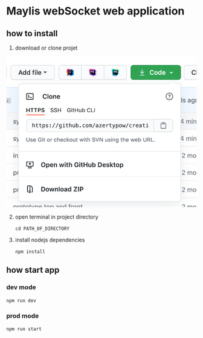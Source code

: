 # Maylis webSocket web application

## how to install

1. download or clone projet

![capture](./public/00.png)
   
2. open terminal in project directory
   ```
   cd PATH_OF_DIRECTORY
   ```
   
3. install nodejs dependencies
    ```
    npm install
    ```

## how start app

### dev mode

```
npm run dev
```


### prod mode

```
npm run start
```

